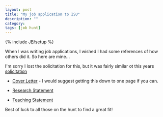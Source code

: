 ```yaml
---
layout: post
title: "My job application to ISU"
description: ""
category: 
tags: [job hunt]
---
```

{% include JB/setup %}

When I was writing job applications, I wished I had some references of how others did it.  So here are mine...

I'm sorry I lost the solicitation for this, but it was fairly similar ot this years [solicitation](http://adina.github.io/pdfs/2015_posting.pdf)

* [Cover Letter](http://adina.github.io/pdfs/cover_letter_final.pdf) - I would suggest getting this down to one page if you can.

* [Research Statement](http://adina.github.io/pdfs/research.pdf)

* [Teaching Statement](http://adina.github.io/pdfs/teaching.pdf)

Best of luck to all those on the hunt to find a great fit!  
